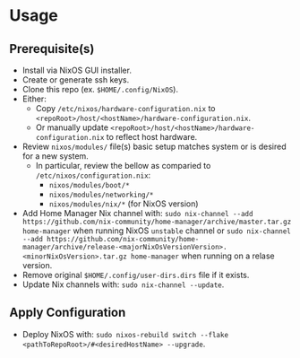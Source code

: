 
# Usage

## Prerequisite(s)

- Install via NixOS GUI installer.
- Create or generate ssh keys.
- Clone this repo (ex. `$HOME/.config/NixOS`).
- Either:
  - Copy `/etc/nixos/hardware-configuration.nix` to `<repoRoot>/host/<hostName>/hardware-configuration.nix`.
  - Or manually update `<repoRoot>/host/<hostName>/hardware-configuration.nix` to reflect host hardware.
- Review `nixos/modules/` file(s) basic setup matches system or is desired for a new system.
  - In particular, review the bellow as comparied to `/etc/nixos/configuration.nix`:
    - `nixos/modules/boot/*`
    - `nixos/modules/networking/*`
    - `nixos/modules/nix/*` (for NixOS version)
- Add Home Manager Nix channel with: `sudo nix-channel --add https://github.com/nix-community/home-manager/archive/master.tar.gz home-manager` when running NixOS `unstable` channel or `sudo nix-channel --add https://github.com/nix-community/home-manager/archive/release-<majorNixOsVersionVersion>.<minorNixOsVersion>.tar.gz home-manager` when running on a relase version.
- Remove original `$HOME/.config/user-dirs.dirs` file if it exists.
- Update Nix channels with: `sudo nix-channel --update`.

## Apply Configuration

- Deploy NixOS with: `sudo nixos-rebuild switch --flake <pathToRepoRoot>/#<desiredHostName> --upgrade`.

